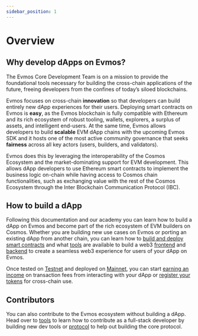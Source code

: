```yaml
---
sidebar_position: 1
---
```


# Overview

## Why develop dApps on Evmos?

The Evmos Core Development Team is on a mission to provide the foundational tools necessary for building the cross-chain
 applications of the future, freeing developers from the confines of today’s siloed blockchains.

Evmos focuses on cross-chain **innovation** so that developers can build entirely new dApp experiences for their users.
 Deploying smart contracts on Evmos is **easy**, as the Evmos blockchain is fully compatible with Ethereum and its rich
  ecosystem of robust tooling, wallets, explorers, a surplus of assets, and intelligent end-users. At the same time,
  Evmos allows developers to build **scalable** EVM dApp chains with the upcoming Evmos SDK and it hosts one of the
  most active community governance that seeks **fairness** across all key actors (users, builders, and validators).

Evmos does this by leveraging the interoperability of the Cosmos Ecosystem and the market-dominating support for EVM
 development. This allows dApp developers to use Ethereum smart contracts to implement the business logic on-chain
  while having access to Cosmos chain functionalities, such as exchanging value with the rest of the Cosmos Ecosystem
  through the Inter Blockchain Communication Protocol (IBC).

## How to build a dApp

Following this documentation and our academy you can learn how to build a dApp on Evmos and become part of the rich
ecosystem of EVM builders on Cosmos. Whether you are building new use cases on Evmos or porting an existing dApp from
another chain, you can learn how to
[build and deploy smart contracts](./build-a-dApp/build-smart-contracts/build-smart-contracts.md) and what
[tools](./tools/index.md) are available to build a web3
[frontend](./build-a-dApp/build-a-frontend/wallet-integration.md) and
[backend](./build-a-dApp/create-centralized-backend.md) to create a seamless web3 experience for users of your dApp on Evmos.

Once tested on [Testnet](../develop/testnet/api.md) and deployed on [Mainnet](../develop/mainnet/index.md), you can
start [earning an income](../develop/mainnet/index.md#revenue) on transaction fees from interacting with your dApp or
[register your tokens](../develop/mainnet/index.md#token-registration) for cross-chain use.

## Contributors

You can also contribute to the Evmos ecosystem without building a dApp. Head over to [tools](./tools/index.md) to learn
 how to contribute as a full-stack developer by building new dev tools or [protocol](../protocol) to help
  out building the core protocol.

<!-- ### Tutorials For Ethereum Developers
TODO: Redirect learnings & Guides to ACADEMY -->

<!-- Add visual journey and tools
  1. build deploy smart contracts on Testnet with solidity
     1. connected to oracles
     2. using EVM extension
     3. Deploy with Ethereum JSON-RPC
  2. Frontend
     1. build EvmosJS
     2. users interacting with Wallets to access smart contracts (Metamask, Keplr)
  3. Backend
  4. Tesnet
  5. Mainnet
-->
